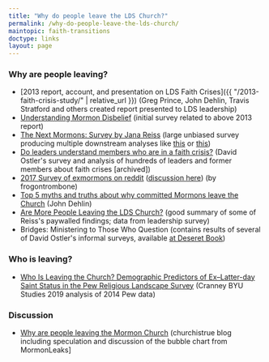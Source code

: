 ```yaml
---
title: "Why do people leave the LDS Church?"
permalink: /why-do-people-leave-the-lds-church/
maintopic: faith-transitions
doctype: links
layout: page
---
```



### Why are people leaving?

* [2013 report, account, and presentation on LDS Faith Crises]({{ "/2013-faith-crisis-study/" | relative_url }}) (Greg Prince, John Dehlin, Travis Stratford and others created report presented to LDS leadership)
* [Understanding Mormon Disbelief](http://www.whymormonsquestion.org/wp-content/uploads/2012/05/Survey-Results_Understanding-Mormon-Disbelief-Mar20121.pdf) (initial survey related to above 2013 report)
* [The Next Mormons: Survey by Jana Reiss](https://thenextmormons.org/survey-results/) (large unbiased survey producing multiple downstream analyses like [this](https://thenextmormons.org/survey-results/) or [this](https://www.dialoguejournal.com/archive/dialogue-premium-content/fall-2017/))
* [Do leaders understand members who are in a faith crisis?](https://web.archive.org/web/20180915204341/http://www.stakeandwardresources.org/Faith-Crisis-Analysis) (David Ostler's survey and analysis of hundreds of leaders and former members about faith crises [archived])
* [2017 Survey of exmormons on reddit](https://purdue.ca1.qualtrics.com/results/public/cHVyZHVlLVVSSF82RVpwZmVjRVpOQXZpNFktNWExMGM0MTYyYTQyZDExMzAwMmIzZGQx#/pages/Page_62b942b0-6d9c-4254-b854-46987d71330e) ([discussion here](https://www.reddit.com/r/exmormon/comments/883i75/survey_results_why_specific_groups_of_people/)) (by frogontrombone)
* [Top 5 myths and truths about why committed Mormons leave the Church](https://www.mormonstories.org/podcast/top-5-myths-and-truths-about-why-committed-mormons-leave-the-church/) (John Dehlin)
* [Are More People Leaving the LDS Church?](https://leadingsaints.org/are-more-people-leaving-the-church/) (good summary of some of Reiss's paywalled findings; data from leadership survey)
* Bridges: Ministering to Those Who Question (contains results of several of David Ostler's informal surveys, available [at Deseret Book](https://deseretbook.com/p/bridges-ministering-to-those-who-question-2nd-edition?variant_id=200052-paperback))

### Who is leaving?

* [Who Is Leaving the Church? Demographic Predictors of Ex–Latter-day Saint Status in the Pew Religious Landscape Survey](https://byustudies.byu.edu/content/who-leaving-church-demographic-predictors-ex-latter-day-saint-status-pew-religious-landscape) (Cranney BYU Studies 2019 analysis of 2014 Pew data)

### Discussion

* [Why are people leaving the Mormon Church](http://www.churchistrue.com/blog/why-are-people-leaving-the-mormon-church/) (churchistrue blog including speculation and discussion of the bubble chart from MormonLeaks]
